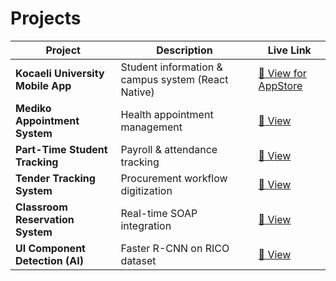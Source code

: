 # Projects

| Project                           | Description                                        | Live Link              |
| --------------------------------- | -------------------------------------------------- | ---------------------- |
| **Kocaeli University Mobile App** | Student information & campus system (React Native) | [🔗 View for AppStore](https://apps.apple.com/tr/app/ko%C3%BC-mobil/id6742989838?l=tr) |
| **Mediko Appointment System**     | Health appointment management                      | [🔗 View]([https://...](https://medikorandevu.kocaeli.edu.tr/)) |
| **Part-Time Student Tracking**    | Payroll & attendance tracking                      | [🔗 View](https://github.com/mall-e/kismi-zamanli) |
| **Tender Tracking System**        | Procurement workflow digitization                  | [🔗 View](https://...) |
| **Classroom Reservation System**  | Real-time SOAP integration                         | [🔗 View](https://...) |
| **UI Component Detection (AI)**   | Faster R-CNN on RICO dataset                       | [🔗 View]([https://...](https://github.com/kubrakilicaslan/FMSSComponentDetectionProject)) |
